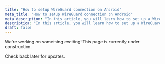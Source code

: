 ```yaml
---
title: "How to setup WireGuard connection on Android"
meta_title: "How to setup WireGuard connection on Android"
meta_description: "In this article, you will learn how to set up a WireGuard connection on your Android device."
description: "In this article, you will learn how to set up a WireGuard connection on your Android device."
draft: false
---
```


<p>We're working on something exciting! This page is currently under construction.</p>
<p>Check back later for updates.</p>